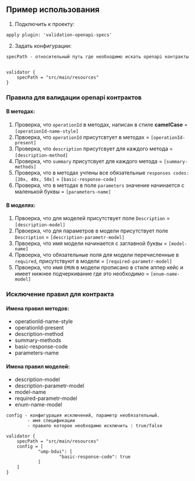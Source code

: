 ## Пример использования
1. Подключить к проекту:
```
apply plugin: 'validation-openapi-specs'
```
2. Задать конфигурации:
```
specPath - относительный путь где необходимо искать openapi контракты


validator {
    specPath = "src/main/resources"
}
```

### Правила для валидации openapi контрактов
#### В методах:
1. Проверка, что `operationId` в методах, написан в стиле **camelCase** = `[operationId-name-style]`
2. Првоерка, что `operationId` присутсвтует в методах = `[operationId-present]`
3. Проверка, что `description` присутсвует для каждого метода = `[description-method]`
4. Проверка, что `summary` присутсвует для каждого метода = `[summary-methods]`
5. Проверка, что в методах учтены все обязательные `responses codes: [20x, 40x, 50x]` = `[basic-response-code]`
6. Проверка, что в методах в поле `parameters` значение начинается с маленькой буквы = `[parameters-name]`
#### В моделях:
1. Првоерка, что для моделей присутствует поле `Description` = `[description-model]`
2. Првоерка, что для параметров в модели присутствует поле `Description` = `[description-parametr-model]`
3. Првоерка, что имя модели начинается с заглавной буквы = `[model-name]`
4. Првоерка, что обязательные поля для модели перечисленные в `required`, присутствуют в модели = `[required-parametr-model]`
5. Првоерка, что имя `EMUN` в модели прописано в стиле аппер кейс и имеет нижнее подчеркивание где это необходимо = `[enum-name-model]`

### Исключение правил для контракта
#### Имена правил методов:
- operationId-name-style
- operationId-present
- description-method
- summary-methods
- basic-response-code
- parameters-name

#### Имена правил моделей:
- description-model
- description-parametr-model
- model-name
- required-parametr-model
- enum-name-model

```
config - конфигурация исключений, параметр необязательный.
        - имя спецификации
        - правило которое необходимо исключить : true/false
        
validator {
    specPath = "src/main/resources"
    config = [
            "ump-bdui": [
                    "basic-response-code": true
            ]
    ]
}

```